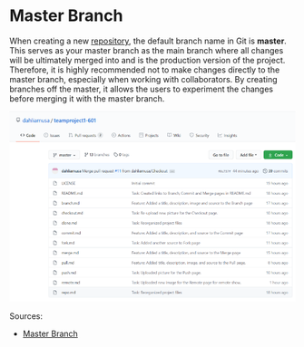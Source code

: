 # Master Branch

When creating a new [repository](/repo.md), the default branch name in Git is **master**. This serves as your master branch as the main branch where all changes will be ultimately merged into and is the production version of the project. Therefore, it is highly recommended not to make changes directly to the master branch, especially when working with collaborators. By creating branches off the master, it allows the users to experiment the changes before merging it with the master branch.

![MasterBranch](./images/masterbranch.png)

Sources:
* [Master Branch](https://thenewstack.io/dont-mess-with-the-master-working-with-branches-in-git-and-github/)

